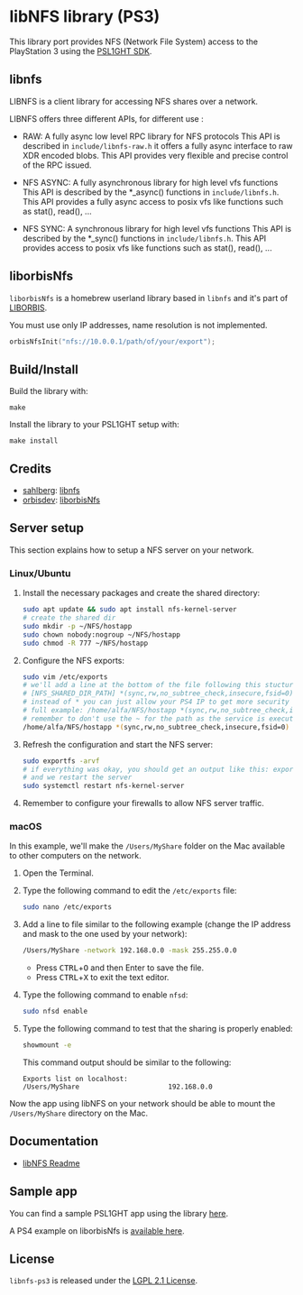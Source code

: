 # libNFS library (PS3)

This library port provides NFS (Network File System) access to the PlayStation 3 using the [PSL1GHT SDK](https://github.com/ps3dev/PSL1GHT/).

## libnfs

LIBNFS is a client library for accessing NFS shares over a network.

LIBNFS offers three different APIs, for different use :
- RAW: A fully async low level RPC library for NFS protocols
This API is described in `include/libnfs-raw.h`
it offers a fully async interface to raw XDR encoded blobs.
This API provides very flexible and precise control of the RPC issued.

- NFS ASYNC: A fully asynchronous library for high level vfs functions
This API is described by the *_async() functions in `include/libnfs.h`.
This API provides a fully async access to posix vfs like functions such as
stat(), read(), ...

- NFS SYNC: A synchronous library for high level vfs functions
This API is described by the *_sync() functions in `include/libnfs.h`.
This API provides access to posix vfs like functions such as
stat(), read(), ...

## liborbisNfs

`liborbisNfs` is a homebrew userland library based in `libnfs` and it's part of [LIBORBIS](https://github.com/orbisdev/liborbis).

You must use only IP addresses, name resolution is not implemented.
```c
orbisNfsInit("nfs://10.0.0.1/path/of/your/export");
```

## Build/Install

Build the library with: 
```
make
```

Install the library to your PSL1GHT setup with:
```
make install
```

## Credits

 - [sahlberg](https://github.com/sahlberg): [libnfs](https://github.com/sahlberg/libnfs)
 - [orbisdev](https://github.com/orbisdev): [liborbisNfs](https://github.com/orbisdev/liborbis/tree/master/liborbisNfs)

## Server setup

This section explains how to setup a NFS server on your network.

### Linux/Ubuntu

1. Install the necessary packages and create the shared directory:

   ```bash
   sudo apt update && sudo apt install nfs-kernel-server
   # create the shared dir
   sudo mkdir -p ~/NFS/hostapp
   sudo chown nobody:nogroup ~/NFS/hostapp
   sudo chmod -R 777 ~/NFS/hostapp
   ```

2. Configure the NFS exports:

   ```bash
   sudo vim /etc/exports
   # we'll add a line at the bottom of the file following this stucture:
   # [NFS_SHARED_DIR_PATH] *(sync,rw,no_subtree_check,insecure,fsid=0)
   # instead of * you can just allow your PS4 IP to get more security
   # full example: /home/alfa/NFS/hostapp *(sync,rw,no_subtree_check,insecure,fsid=0)
   # remember to don't use the ~ for the path as the service is executed with root permissions!
   /home/alfa/NFS/hostapp *(sync,rw,no_subtree_check,insecure,fsid=0)
   ```

3. Refresh the configuration and start the NFS server:

   ```bash
   sudo exportfs -arvf
   # if everything was okay, you should get an output like this: exporting *:/home/alfa/NFS/hostapp
   # and we restart the server
   sudo systemctl restart nfs-kernel-server
   ```

4. Remember to configure your firewalls to allow NFS server traffic.

### macOS

In this example, we'll make the `/Users/MyShare` folder on the Mac available to other computers on the network.

1. Open the Terminal.

2. Type the following command to edit the `/etc/exports` file:
   ```bash
   sudo nano /etc/exports 
   ```
 
3. Add a line to file similar to the following example (change the IP address and mask to the one used by your network):
   ```bash
   /Users/MyShare -network 192.168.0.0 -mask 255.255.0.0 
   ```
 
   - Press <kbd>CTRL</kbd>+<kbd>O</kbd> and then Enter to save the file.
   - Press <kbd>CTRL</kbd>+<kbd>X</kbd> to exit the text editor.
  
4. Type the following command to enable `nfsd`:
   ```bash
   sudo nfsd enable
   ``` 

5. Type the following command to test that the sharing is properly enabled:
   ```bash
   showmount -e
   ``` 
   This command output should be similar to the following:
   ```
   Exports list on localhost:
   /Users/MyShare                      192.168.0.0
   ```

Now the app using libNFS on your network should be able to mount the `/Users/MyShare` directory on the Mac.

## Documentation

 - [libNFS Readme](./readme_libnfs.txt)

## Sample app

You can find a sample PSL1GHT app using the library [here](./example).

A PS4 example on liborbisNfs is [available here](https://github.com/orbisdev/samples/tree/master/samplenfs).

## License

`libnfs-ps3` is released under the [LGPL 2.1 License](./LICENSE).
